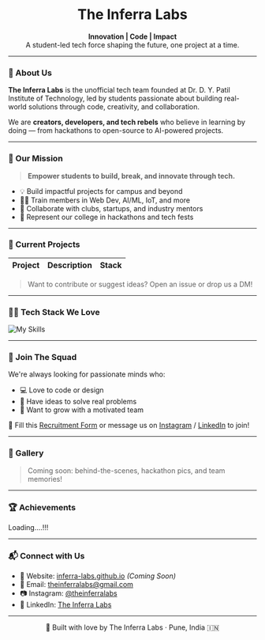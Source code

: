 <h1 align="center"> The Inferra Labs</h1>
<p align="center">
  <b>Innovation | Code | Impact</b> <br>
  A student-led tech force shaping the future, one project at a time.
</p>

---

### 🧠 About Us

**The Inferra Labs** is the unofficial tech team founded at Dr. D. Y. Patil Institute of Technology, led by students passionate about building real-world solutions through code, creativity, and collaboration.

We are **creators, developers, and tech rebels** who believe in learning by doing — from hackathons to open-source to AI-powered projects.

---

### 🎯 Our Mission

> **Empower students to build, break, and innovate through tech.**

- 💡 Build impactful projects for campus and beyond  
- 🧑‍💻 Train members in Web Dev, AI/ML, IoT, and more  
- 🤝 Collaborate with clubs, startups, and industry mentors  
- 🚀 Represent our college in hackathons and tech fests

---

### 💼 Current Projects

| Project | Description | Stack |
|--------|-------------|-------|


> Want to contribute or suggest ideas? Open an issue or drop us a DM!

---

### 🧑‍💻 Tech Stack We Love

![My Skills](https://skillicons.dev/icons?i=html,css,js,react,nextjs,nodejs,python,cpp,arduino,git,github,figma)

---

### 🧩 Join The Squad

We're always looking for passionate minds who:
- 💻 Love to code or design
- 🧠 Have ideas to solve real problems
- 💬 Want to grow with a motivated team

📩 Fill this [Recruitment Form](#) or message us on [Instagram](#) / [LinkedIn](#) to join!

---

### 📸 Gallery

> Coming soon: behind-the-scenes, hackathon pics, and team memories!

---

### 🏆 Achievements

Loading....!!!

---

### 📬 Connect with Us

- 🔗 Website: [inferra-labs.github.io](#) *(Coming Soon)*
- 📧 Email: theinferralabs@gmail.com
- 📷 Instagram: [@theinferralabs](#)
- 💼 LinkedIn: [The Inferra Labs](#)

---

<p align="center">🦾 Built with love by The Inferra Labs · Pune, India 🇮🇳</p>
